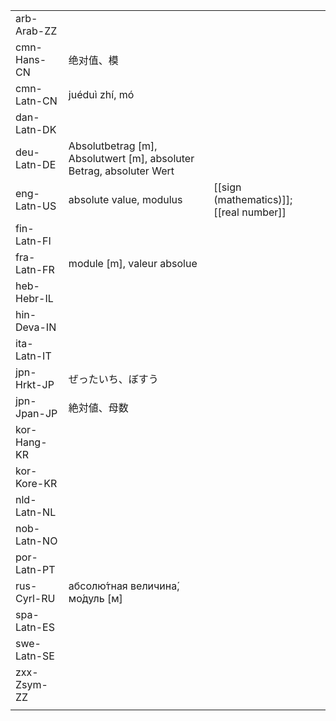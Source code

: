 | | | |
|-|-|-|
| arb-Arab-ZZ |  |  |
| cmn-Hans-CN | 绝对值、模 |  |
| cmn-Latn-CN | juéduì zhí, mó |  |
| dan-Latn-DK |  |  |
| deu-Latn-DE | Absolutbetrag [m], Absolutwert [m], absoluter Betrag, absoluter Wert |  |
| eng-Latn-US | absolute value, modulus | [[sign (mathematics)]]; [[real number]] |
| fin-Latn-FI |  |  |
| fra-Latn-FR | module [m], valeur absolue |  |
| heb-Hebr-IL |  |  |
| hin-Deva-IN |  |  |
| ita-Latn-IT |  |  |
| jpn-Hrkt-JP | ぜったいち、ぼすう |  |
| jpn-Jpan-JP | 絶対値、母数 |  |
| kor-Hang-KR |  |  |
| kor-Kore-KR |  |  |
| nld-Latn-NL |  |  |
| nob-Latn-NO |  |  |
| por-Latn-PT |  |  |
| rus-Cyrl-RU | абсолю́тная величина́, мо́дуль [м] |  |
| spa-Latn-ES |  |  |
| swe-Latn-SE |  |  |
| zxx-Zsym-ZZ |  |  |
|  |  |  |
